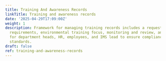 ```yaml
---
title: Training And Awareness Records
linkTitle: Training and awareness records
date: '2025-04-29T17:09:00Z'
weight: 1
description: Framework for managing training records includes a request process, record-keeping
  requirements, environmental training focus, monitoring and review, and defined roles
  for department heads, HR, employees, and IMS lead to ensure compliance with ISO
  standards.
draft: false
ref: training-and-awareness-records
---
```


